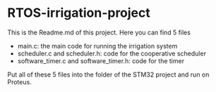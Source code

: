 # RTOS-irrigation-project

This is the Readme.md of this project. Here you can find 5 files
- main.c: the main code for running the irrigation system
- scheduler.c and scheduler.h: code for the cooperative scheduler
- software_timer.c and software_timer.h: code for the timer

Put all of these 5 files into the folder of the STM32 project and run on Proteus.
